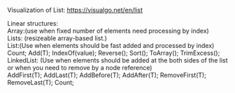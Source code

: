 Visualization of List: https://visualgo.net/en/list

Linear structures:<br/>
&#09;Array:(use when fixed number of elements need processing by index)<br/>
	Lists: (resizeable array-based list.)<br/>
		List<T>:(Use when elements should be fast added and processed by index)<br/>
			Count; Add(T); IndexOf(value); Reverse(); Sort(); ToArray(); TrimExcess();<br/>
		LinkedList<T>: (Use when elements should be added at the both sides of the list or when you need to remove by a node reference)<br/>
			AddFirst(T); AddLast(T); AddBefore(T); AddAfter(T); RemoveFirst(T); RemoveLast(T); Count;<br/>
